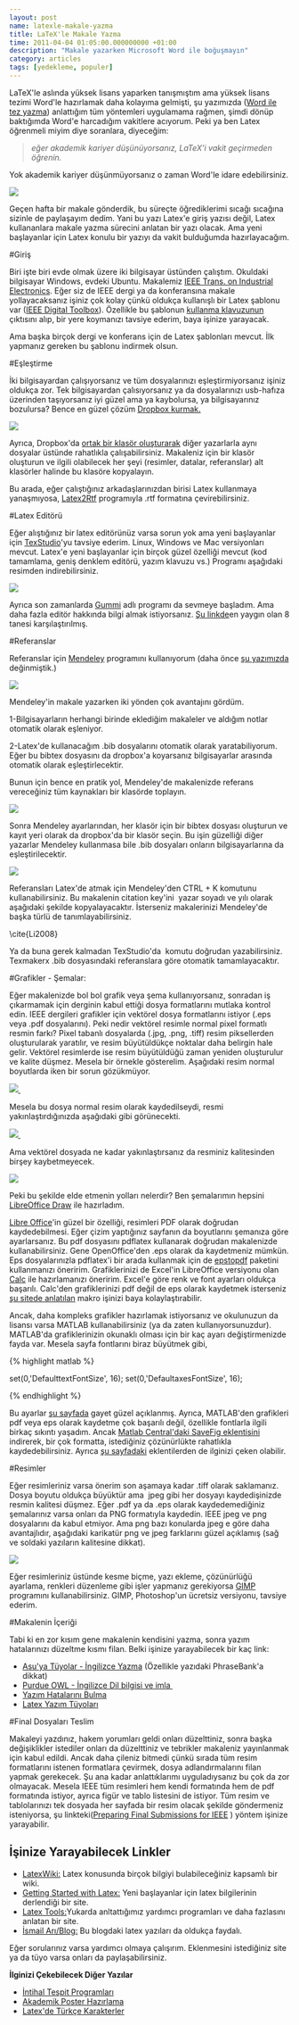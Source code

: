 ```yaml
--- 
layout: post 
name: latexle-makale-yazma 
title: LaTeX'le Makale Yazma 
time: 2011-04-04 01:05:00.000000000 +01:00
description: "Makale yazarken Microsoft Word ile boğuşmayın"
category: articles
tags: [yedekleme, populer]
---
```


LaTeX'le aslında yüksek lisans yaparken tanışmıştım ama yüksek lisans tezimi Word'le hazırlamak daha kolayıma gelmişti, şu yazımızda ([Word ile tez yazma](http://asuyatuyolar.org/2010/09/microsoft-word-ile-tez-yazma.html)) anlattığım tüm yöntemleri uygulamama rağmen, şimdi dönüp baktığımda Word'e harcadığım vakitlere acıyorum. Peki ya ben Latex öğrenmeli miyim diye soranlara, diyeceğim:

>*eğer akademik kariyer düşünüyorsanız, LaTeX'i vakit geçirmeden öğrenin.*

Yok akademik kariyer düşünmüyorsanız o zaman Word'le idare edebilirsiniz.

![]({{site.url}}/images/latex_logo.jpg)

Geçen hafta bir makale gönderdik, bu süreçte öğrediklerimi sıcağı sıcağına sizinle de paylaşayım dedim. Yani bu yazı Latex'e giriş yazısı değil, Latex kullananlara makale yazma sürecini anlatan bir yazı olacak. Ama yeni başlayanlar için Latex konulu bir yazıyı da vakit bulduğumda hazırlayacağım.

#Giriş

Biri işte biri evde olmak üzere iki bilgisayar üstünden çalıştım. Okuldaki bilgisayar Windows, evdeki Ubuntu. Makalemiz [IEEE Trans. on Industrial Electronics](http://tie.ieee-ies.org/). Eğer siz de IEEE dergi ya da konferansına makale yollayacaksanız işiniz çok kolay çünkü oldukça kullanışlı bir Latex şablonu var ([IEEE Digital Toolbox](http://www.ieee.org/publications_standards/publications/authors/authors_journals.html)). Özellikle bu şablonun [kullanma klavuzunun](http://ctan.sqsol.co.uk/macros/latex/contrib/IEEEtran/IEEEtran_HOWTO.pdf) çıktısını alıp, bir yere koymanızı tavsiye ederim, baya işinize yarayacak.

Ama başka birçok dergi ve konferans için de Latex şablonları mevcut. İlk yapmanız gereken bu şablonu indirmek olsun.

#Eşleştirme

İki bilgisayardan çalışıyorsanız ve tüm dosyalarınızı eşleştirmiyorsanız işiniz oldukça zor. Tek bilgisayardan çalısıyorsanız ya da dosyalarınızı usb-hafıza üzerinden taşıyorsanız iyi güzel ama ya kaybolursa, ya bilgisayarınız bozulursa? Bence en güzel çözüm [Dropbox kurmak.](http://asuyatuyolar.org/2009/12/dropbox.html)

[![]({{site.url}}/images/dropboxlogo.png)](https://www.dropbox.com/referrals/NTkxMjU3Mjk?src=global9)

Ayrıca, Dropbox'da [ortak bir klasör oluşturarak](http://asuyatuyolar.org/2011/02/ileri-dropbox-teknikleri.html) diğer yazarlarla aynı dosyalar üstünde rahatlıkla çalışabilirsiniz. Makaleniz için bir klasör oluşturun ve ilgili olabilecek her şeyi (resimler, datalar, referanslar) alt klasörler halinde bu klasöre kopyalayın.

Bu arada, eğer çalıştığınız arkadaşlarınızdan birisi Latex kullanmaya yanaşmıyosa, [Latex2Rtf](http://en.wikipedia.org/wiki/LaTeX2RTF) programıyla .rtf formatına çevirebilirsiniz.

#Latex Editörü

Eğer alıştığınız bir latex editörünüz varsa sorun yok ama yeni başlayanlar için [TexStudio](http://texstudio.sourceforge.net/)'yu tavsiye ederim. Linux, Windows ve Mac versiyonları mevcut. Latex'e yeni başlayanlar için birçok güzel özelliği mevcut (kod tamamlama, geniş denklem editörü, yazım klavuzu vs.) Programı aşağıdaki resimden indirebilirsiniz.

[![](http://people.umass.edu/phil513-klement/editors/texmaker.gif)](http://texmakerx.sourceforge.net/)

Ayrıca son zamanlarda [Gummi](http://gummi.midnightcoding.org/) adlı programı da sevmeye başladım. Ama daha fazla editör hakkında bilgi almak istiyorsanız. [Şu linkde](http://www.charlietanksley.net/philtex/editors/)en yaygın olan 8 tanesi karşılaştırılmış.

#Referanslar

Referanslar için [Mendeley](http://www.mendeley.com/) programını kullanıyorum (daha önce [şu yazımızda](http://asuyatuyolar.org/2009/12/mendeley-akademik-pdf-ve-referans.html) değinmiştik.)

[![]({{site.url}}/images/Mendeley.png)](http://www.mendeley.com/)

Mendeley'in makale yazarken iki yönden çok avantajını gördüm.

1-Bilgisayarların herhangi birinde eklediğim makaleler ve aldığım notlar otomatik olarak eşleniyor.

2-Latex'de kullanacağım .bib dosyalarını otomatik olarak yaratabiliyorum. Eğer bu bibtex dosyasını da dropbox'a koyarsanız bilgisayarlar arasında otomatik olarak eşleştirlecektir.

Bunun için bence en pratik yol, Mendeley'de makalenizde referans vereceğiniz tüm kaynakları bir klasörde toplayın.

[![]({{site.url}}/images/mendeley1.png)](http://asuyatuyolar.org/2009/12/mendeley-akademik-pdf-ve-referans.html)

Sonra Mendeley ayarlarından, her klasör için bir bibtex dosyası oluşturun ve kayıt yeri olarak da dropbox'da bir klasör seçin. Bu işin güzelliği diğer yazarlar Mendeley kullanmasa bile .bib dosyaları onların bilgisayarlarına da eşleştirilecektir.

[![]({{site.url}}/images/mendeley_bib.png)]({{site.url}}/images/mendeley_bib.png)

Referansları Latex'de atmak için Mendeley'den CTRL + K komutunu kullanabilirsiniz. Bu makalenin citation key'ini  yazar soyadı ve yılı olarak aşağıdaki şekilde kopyalayacaktır. İsterseniz makalerinizi Mendeley'de başka türlü de tanımlayabilirsiniz.

\\cite{Li2008}

Ya da buna gerek kalmadan TexStudio'da  komutu doğrudan yazabilirsiniz. Texmakerx .bib dosyasındaki referanslara göre otomatik tamamlayacaktır.

#Grafikler - Şemalar:

Eğer makalenizde bol bol grafik veya şema kullanıyorsanız, sonradan iş çıkarmamak için derginin kabul ettiği dosya formatlarını mutlaka kontrol edin. IEEE dergileri grafikler için vektörel dosya formatlarını istiyor (.eps veya .pdf dosyalarını). Peki nedir vektörel resimle normal pixel formatlı resmin farkı? Pixel tabanlı dosyalarda (.jpg, .png, .tiff) resim piksellerden oluşturularak yaratılır, ve resim büyütüldükçe noktalar daha belirgin hale gelir. Vektörel resimlerde ise resim büyütüldüğü zaman yeniden oluşturulur ve kalite düşmez. Mesela bir örnekle gösterelim. Aşağıdaki resim normal boyutlarda iken bir sorun gözükmüyor.

[![]({{site.url}}/images/fig1.png) ]({{site.url}}/images/fig1.png)

Mesela bu dosya normal resim olarak kaydedilseydi, resmi yakınlaştırdığınızda aşağıdaki gibi görünecekti.

[![]({{site.url}}/images/pixel_zoom.png) ]({{site.url}}/images/pixel_zoom.png)

Ama vektörel dosyada ne kadar yakınlaştırsanız da resminiz kalitesinden birşey kaybetmeyecek.

[![]({{site.url}}/images/eps_pdf_zoom.png)]({{site.url}}/images/eps_pdf_zoom.png)

Peki bu şekilde elde etmenin yolları nelerdir? Ben şemalarımın hepsini [LibreOffice Draw](http://www.libreoffice.org/) ile hazırladım.


[Libre Office](http://www.libreoffice.org/)'in güzel bir özelliği, resimleri PDF olarak doğrudan kaydedebilmesi. Eğer çizim yaptığınız sayfanın da boyutlarını şemanıza göre ayarlarsanız. Bu pdf dosyasını pdflatex kullanarak doğrudan makalenizde kullanabilirsiniz. Gene OpenOffice'den .eps olarak da kaydetmeniz mümkün. Eps dosyalarınızla pdflatex'i bir arada kullanmak için de [epstopdf](http://www.ctan.org/pkg/eps2pdf) paketini kullanmanızı öneririm. Grafiklerinizi de Excel'in LibreOffice versiyonu olan [Calc](http://www.libreoffice.org/) ile hazırlamanızı öneririm. Excel'e göre renk ve font ayarları oldukça başarılı. Calc'den grafiklerinizi pdf değil de eps olarak kaydetmek isterseniz [şu sitede anlatılan](http://www.oooforum.org/forum/viewtopic.phtml?t=60155) makro işinizi baya kolaylaştırabilir.

Ancak, daha kompleks grafikler hazırlamak istiyorsanız ve okulunuzun da lisansı varsa MATLAB kullanabilirsiniz (ya da zaten kullanıyorsunuzdur).  MATLAB'da grafiklerinizin okunaklı olması için bir kaç ayarı değiştirmenizde fayda var. Mesela sayfa fontlarını biraz büyütmek gibi,

{% highlight matlab %}

set(0,'DefaulttextFontSize', 16);
set(0,'DefaultaxesFontSize', 16);

{% endhighlight %}

Bu ayarlar [şu sayfada](http://www.agmonim.com/2009/05/making-better-eps-figures-with-matlab-for-texlatex-papers/) gayet güzel açıklanmış. Ayrıca, MATLAB'den grafikleri pdf veya eps olarak kaydetme çok başarılı değil, özellikle fontlarla ilgili birkaç sıkıntı yaşadım. Ancak [Matlab Central'daki SaveFig eklentisini](http://www.mathworks.com/matlabcentral/fileexchange/10889-savefig) indirerek, bir çok formatta, istediğiniz çözünürlükte rahatlıkla kaydedebilirsiniz. Ayrıca [şu sayfadaki](http://www.mathworks.com/matlabcentral/fileexchange/?dir=desc&sort=downloads&term=tag%3A%22latex%22) eklentilerden de ilginizi çeken olabilir.

#Resimler

Eğer resimleriniz varsa önerim son aşamaya kadar .tiff olarak saklamanız. Dosya boyutu oldukça büyüktür ama  jpeg gibi her dosyayı kaydedişinizde resmin kalitesi düşmez. Eğer .pdf ya da .eps olarak kaydedemediğiniz şemalarınız varsa onları da PNG formatıyla kaydedin. IEEE jpeg ve png dosyalarını da kabul etmiyor. Ama png bazı konularda jpeg e göre daha avantajlıdır, aşağıdaki karikatür png ve jpeg farklarını güzel açıklamış (sağ ve soldaki yazıların kalitesine dikkat).

[![](http://www.dailycupoftech.com/wp-content/uploads/2009/08/jpg-vs-png2.png)](http://www.dailycupoftech.com/wp-content/uploads/2009/08/jpg-vs-png2.png)

Eğer resimleriniz üstünde kesme biçme, yazı ekleme, çözünürlüğü ayarlama, renkleri düzenleme gibi işler yapmanız gerekiyorsa [GIMP](http://www.gimp.org/) programını kullanabilirsiniz. GIMP, Photoshop'un ücretsiz versiyonu, tavsiye ederim.

#Makalenin İçeriği

Tabi ki en zor kısım gene makalenin kendisini yazma, sonra yazım hatalarınızı düzeltme kısmı filan. Belki işinize yarayabilecek bir kaç link:

* [Asu'ya Tüyolar - İngilizce Yazma](http://asuyatuyolar.org/2010/11/ingilizce-yazma.html) (Özellikle yazıdaki PhraseBank'a dikkat)
* [Purdue OWL - İngilizce Dil bilgisi ve imla ](http://owl.english.purdue.edu/owl/resource/607/02/)
* [Yazım Hatalarını Bulma](http://www.englishproofreading.co.uk/free-resources)
* [Latex Yazım Tüyoları](http://web.science.mq.edu.au/%7Erdale/resources/writingnotes/latexstyle.html)

#Final Dosyaları Teslim

Makaleyi yazdınız, hakem yorumları geldi onları düzelttiniz, sonra başka değişiklikler istediler onları da düzelttiniz ve tebrikler makaleniz yayınlanmak için kabul edildi. Ancak daha çileniz bitmedi çünkü sırada tüm resim formatlarını istenen formatlara çevirmek, dosya adlandırmalarını filan yapmak gerekecek. Şu ana kadar anlattıklarımı uyguladıysanız bu çok da zor olmayacak. Mesela IEEE tüm resimleri hem kendi formatında hem de pdf formatında istiyor, ayrıca figür ve tablo listesini de istiyor. Tüm resim ve tablolarınızı tek dosyada her sayfada bir resim olacak şekilde göndermeniz isteniyorsa, şu linkteki([Preparing Final Submissions for IEEE](http://www.shawnlankton.com/2008/08/preparing-final-submissions-for-ieee-journal-articles/)
) yöntem işinize yarayabilir. 


## İşinize Yarayabilecek Linkler

* [LatexWiki:](http://en.wikibooks.org/wiki/LaTeX) Latex konusunda birçok bilgiyi bulabileceğiniz kapsamlı bir wiki.
* [Getting Started with Latex:](http://www.maths.tcd.ie/%7Edwilkins/LaTeXPrimer/) Yeni başlayanlar için latex bilgilerinin derlendiği bir site.
* [Latex Tools:](http://www.dm.ufscar.br/%7Esadao/latex/tex-linux.php?lang=en)Yukarda anltattığımız yardımcı programları ve daha fazlasını anlatan bir site.
* [İsmail Arı/Blog:](http://ismailari.com/etiket/latex/) Bu blogdaki latex yazıları da oldukça faydalı.

Eğer sorularınız varsa yardımcı olmaya çalışırım. Eklenmesini istediğiniz site ya da tüyo varsa onları da paylaşabilirsiniz.

**İlginizi Çekebilecek Diğer Yazılar**

-   [İntihal Tespit Programları](http://asuyatuyolar.org/2011/03/intihal-tespit-programlar.html)
-   [Akademik Poster Hazırlama](http://asuyatuyolar.org/2010/06/akademik-poster-hazirlama.html)
-   [Latex'de Türkçe Karakterler](http://asuyatuyolar.org/2011/05/latexde-turkce-karakter-kodlar.html)

